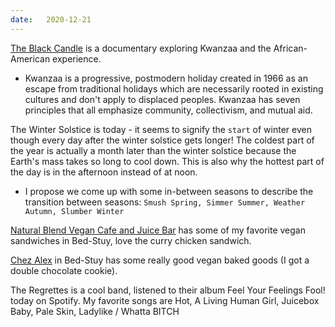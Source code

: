 ```yaml
---
date:   2020-12-21
---
```

[The Black Candle](https://www.amazon.com/gp/video/detail/B08PYPDM3C/ref=msx_wn_pv?autoplay=1) is a documentary exploring Kwanzaa and the African-American experience.
- Kwanzaa is a progressive, postmodern holiday created in 1966 as an escape from traditional holidays which are necessarily rooted in existing cultures and don't apply to displaced peoples. Kwanzaa has seven principles that all emphasize community, collectivism, and mutual aid.

The Winter Solstice is today - it seems to signify the `start` of winter even though every day after the winter solstice gets longer! The coldest part of the year is actually a month later than the winter solstice because the Earth's mass takes so long to cool down. This is also why the hottest part of the day is in the afternoon instead of at noon.
- I propose we come up with some in-between seasons to describe the transition between seasons: `Smush Spring, Simmer Summer, Weather Autumn, Slumber Winter`

[Natural Blend Vegan Cafe and Juice Bar](https://www.instagram.com/naturalblend/?hl=en) has some of my favorite vegan sandwiches in Bed-Stuy, love the curry chicken sandwich.

[Chez Alex](https://chezalexbrooklyn.com/) in Bed-Stuy has some really good vegan baked goods (I got a double chocolate cookie).

The Regrettes is a cool band, listened to their album Feel Your Feelings Fool! today on Spotify. My favorite songs are Hot, A Living Human Girl, Juicebox Baby, Pale Skin, Ladylike / Whatta BITCH
